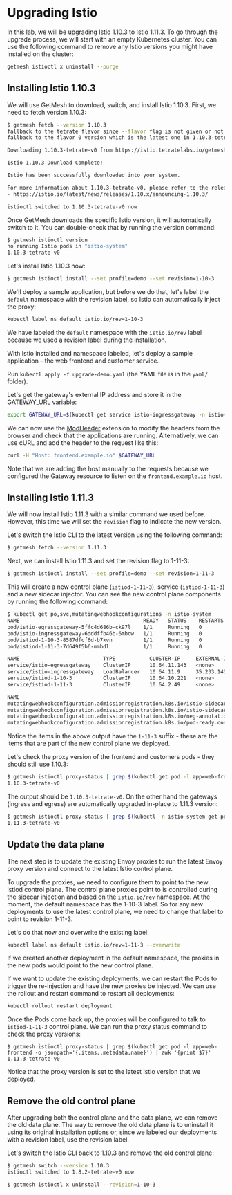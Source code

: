 # Upgrading Istio

In this lab, we will be upgrading Istio 1.10.3 to Istio 1.11.3. To go through the upgrade process, we will start with an empty Kubernetes cluster. You can use the following command to remove any Istio versions you might have installed on the cluster:

```sh
getmesh istioctl x uninstall --purge
```

## Installing Istio 1.10.3

We will use GetMesh to download, switch, and install Istio 1.10.3. First, we need to fetch version 1.10.3:

```sh
$ getmesh fetch --version 1.10.3
fallback to the tetrate flavor since --flavor flag is not given or not supported
fallback to the flavor 0 version which is the latest one in 1.10.3-tetrate

Downloading 1.10.3-tetrate-v0 from https://istio.tetratelabs.io/getmesh/files/istio-1.10.3-tetrate-v0-linux-amd64.tar.gz ...

Istio 1.10.3 Download Complete!

Istio has been successfully downloaded into your system.

For more information about 1.10.3-tetrate-v0, please refer to the release notes:
- https://istio.io/latest/news/releases/1.10.x/announcing-1.10.3/

istioctl switched to 1.10.3-tetrate-v0 now
```

Once GetMesh downloads the specific Istio version, it will automatically switch to it. You can double-check that by running the version command:

```sh
$ getmesh istioctl version
no running Istio pods in "istio-system"
1.10.3-tetrate-v0
``` 

Let's install Istio 1.10.3 now:

```sh
$ getmesh istioctl install --set profile=demo --set revision=1-10-3
```

We'll deploy a sample application, but before we do that, let's label the `default` namespace with the revision label, so Istio can automatically inject the proxy:

```sh
kubectl label ns default istio.io/rev=1-10-3
```

We have labeled the `default` namespace with the `istio.io/rev` label because we used a revision label during the installation. 

With Istio installed and namespace labeled, let's deploy a sample application - the web frontend and customer service.

Run `kubectl apply -f upgrade-demo.yaml` (the YAML file is in the `yaml/` folder).

Let's get the gateway's external IP address and store it in the GATEWAY_URL variable:

```sh
export GATEWAY_URL=$(kubectl get service istio-ingressgateway -n istio-system -o jsonpath='{.status.loadBalancer.ingress[0].ip}')
```

We can now use the [ModHeader](https://chrome.google.com/webstore/detail/modheader/idgpnmonknjnojddfkpgkljpfnnfcklj?hl=en) extension to modify the headers from the browser and check that the applications are running. Alternatively, we can use cURL and add the header to the request like this:

```sh
curl -H "Host: frontend.example.io" $GATEWAY_URL
```

Note that we are adding the host manually to the requests because we configured the Gateway resource to listen on the `frontend.example.io` host.

## Installing Istio 1.11.3

We will now install Istio 1.11.3 with a similar command we used before. However, this time we will set the `revision` flag to indicate the new version.

Let's switch the Istio CLI to the latest version using the following command:

```sh
$ getmesh fetch --version 1.11.3
```

Next, we can install Istio 1.11.3 and set the revision flag to 1-11-3:

```sh
$ getmesh istioctl install --set profile=demo --set revision=1-11-3
```

This will create a new control plane (`istiod-1-11-3`), service (`istiod-1-11-3`) and a new sidecar injector. You can see the new control plane components by running the following command:

```sh
$ kubectl get po,svc,mutatingwebhookconfigurations -n istio-system
NAME                                        READY   STATUS    RESTARTS   AGE
pod/istio-egressgateway-5ffc4d686b-ck97l    1/1     Running   0          38s
pod/istio-ingressgateway-6dddffb46b-6mbcw   1/1     Running   0          38s
pod/istiod-1-10-3-8587dfcf6d-b7kvn          1/1     Running   0          7m31s
pod/istiod-1-11-3-7d649f5b6-mmbdl           1/1     Running   0          43s

NAME                           TYPE           CLUSTER-IP     EXTERNAL-IP      PORT(S)                                                                      AGE
service/istio-egressgateway    ClusterIP      10.64.11.143   <none>           80/TCP,443/TCP                                                               7m16s
service/istio-ingressgateway   LoadBalancer   10.64.11.9     35.233.145.150   15021:30320/TCP,80:31886/TCP,443:31943/TCP,31400:30767/TCP,15443:32113/TCP   7m16s
service/istiod-1-10-3          ClusterIP      10.64.10.221   <none>           15010/TCP,15012/TCP,443/TCP,15014/TCP                                        7m31s
service/istiod-1-11-3          ClusterIP      10.64.2.49     <none>           15010/TCP,15012/TCP,443/TCP,15014/TCP                                        43s

NAME                                                                                                                WEBHOOKS   AGE
mutatingwebhookconfiguration.admissionregistration.k8s.io/istio-sidecar-injector-1-10-3                             2          7m32s
mutatingwebhookconfiguration.admissionregistration.k8s.io/istio-sidecar-injector-1-11-3                             2          43s
mutatingwebhookconfiguration.admissionregistration.k8s.io/neg-annotation.config.common-webhooks.networking.gke.io   1          27m
mutatingwebhookconfiguration.admissionregistration.k8s.io/pod-ready.config.common-webhooks.networking.gke.io        1          27m
```

Notice the items in the above output have the `1-11-3` suffix - these are the items that are part of the new control plane we deployed.

Let's check the proxy version of the frontend and customers pods - they should still use 1.10.3:

```sh
$ getmesh istioctl proxy-status | grep $(kubectl get pod -l app=web-frontend -o jsonpath='{.items..metadata.name}') | awk '{print $7}'
1.10.3-tetrate-v0
```

The output should be `1.10.3-tetrate-v0`. On the other hand the gateways (ingress and egress) are automatically upgraded in-place to 1.11.3 version:

```sh
$ getmesh istioctl proxy-status | grep $(kubectl -n istio-system get pod -l app=istio-ingressgateway -o jsonpath='{.items..metadata.name}') | awk '{print $7}'
1.11.3-tetrate-v0
```

## Update the data plane

The next step is to update the existing Envoy proxies to run the latest Envoy proxy version and connect to the latest Istio control plane.

To upgrade the proxies, we need to configure them to point to the new istiod control plane. The control plane proxies point to is controlled during the sidecar injection and based on the `istio.io/rev` namespace. At the moment, the default namespace has the 1-10-3 label. So for any new deployments to use the latest control plane, we need to change that label to point to revision 1-11-3.

Let's do that now and overwrite the existing label:

```sh
kubectl label ns default istio.io/rev=1-11-3 --overwrite
```

If we created another deployment in the default namespace, the proxies in the new pods would point to the new control plane. 

If we want to update the existing deployments, we can restart the Pods to trigger the re-injection and have the new proxies be injected. We can use the rollout and restart command to restart all deployments:

```sh
kubectl rollout restart deployment
```

Once the Pods come back up, the proxies will be configured to talk to `istiod-1-11-3` control plane. We can run the proxy status command to check the proxy versions:

```
$ getmesh istioctl proxy-status | grep $(kubectl get pod -l app=web-frontend -o jsonpath='{.items..metadata.name}') | awk '{print $7}'
1.11.3-tetrate-v0
```

Notice that the proxy version is set to the latest Istio version that we deployed.

## Remove the old control plane

After upgrading both the control plane and the data plane, we can remove the old data plane. The way to remove the old data plane is to uninstall it using its original installation options or, since we labeled our deployments with a revision label, use the revision label.

Let's switch the Istio CLI back to 1.10.3 and remove the old control plane:

```sh
$ getmesh switch --version 1.10.3
istioctl switched to 1.8.2-tetrate-v0 now

$ getmesh istioctl x uninstall --revision=1-10-3
```